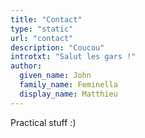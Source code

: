 ```yaml
---
title: "Contact"
type: "static"
url: "contact"
description: "Coucou"
introtxt: "Salut les gars !"
author:
  given_name: John
  family_name: Feminella
  display_name: Matthieu
---
```


Practical stuff :)
